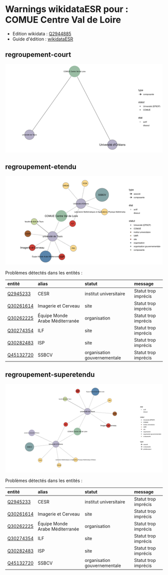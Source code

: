Warnings wikidataESR pour : COMUE Centre Val de Loire
================

- Edition wikidata : [Q2944885](https://www.wikidata.org/wiki/Q2944885)
- Guide d'édition : [wikidataESR](https://github.com/cpesr/wikidataESR/)



## regroupement-court 

![Graphique non généré](https://github.com/cpesr/wikidataESR/blob/master/plots/regroupements/Q2944885-regroupement-court.png) 



## regroupement-etendu 

![Graphique non généré](https://github.com/cpesr/wikidataESR/blob/master/plots/regroupements/Q2944885-regroupement-etendu.png) 



Problèmes détectés dans les entités :

|entité                                               |alias                           |statut                       |message              |
|:----------------------------------------------------|:-------------------------------|:----------------------------|:--------------------|
|[Q2945233](https://www.wikidata.org/wiki/Q2945233)   |CESR                            |institut universitaire       |Statut trop imprécis |
|[Q30261614](https://www.wikidata.org/wiki/Q30261614) |Imagerie et Cerveau             |site                         |Statut trop imprécis |
|[Q30262225](https://www.wikidata.org/wiki/Q30262225) |Équipe Monde Arabe Méditerranée |organisation                 |Statut trop imprécis |
|[Q30274354](https://www.wikidata.org/wiki/Q30274354) |ILF                             |site                         |Statut trop imprécis |
|[Q30282483](https://www.wikidata.org/wiki/Q30282483) |ISP                             |site                         |Statut trop imprécis |
|[Q45132720](https://www.wikidata.org/wiki/Q45132720) |SSBCV                           |organisation gouvernementale |Statut trop imprécis |


## regroupement-superetendu 

![Graphique non généré](https://github.com/cpesr/wikidataESR/blob/master/plots/regroupements/Q2944885-regroupement-superetendu.png) 



Problèmes détectés dans les entités :

|entité                                               |alias                           |statut                       |message              |
|:----------------------------------------------------|:-------------------------------|:----------------------------|:--------------------|
|[Q2945233](https://www.wikidata.org/wiki/Q2945233)   |CESR                            |institut universitaire       |Statut trop imprécis |
|[Q30261614](https://www.wikidata.org/wiki/Q30261614) |Imagerie et Cerveau             |site                         |Statut trop imprécis |
|[Q30262225](https://www.wikidata.org/wiki/Q30262225) |Équipe Monde Arabe Méditerranée |organisation                 |Statut trop imprécis |
|[Q30274354](https://www.wikidata.org/wiki/Q30274354) |ILF                             |site                         |Statut trop imprécis |
|[Q30282483](https://www.wikidata.org/wiki/Q30282483) |ISP                             |site                         |Statut trop imprécis |
|[Q45132720](https://www.wikidata.org/wiki/Q45132720) |SSBCV                           |organisation gouvernementale |Statut trop imprécis |
